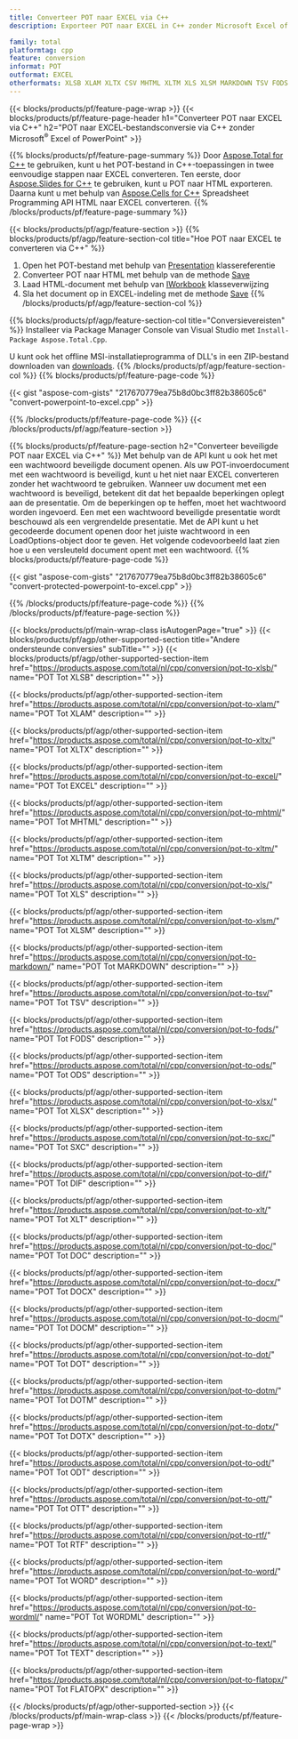 ```yaml
---
title: Converteer POT naar EXCEL via C++
description: Exporteer POT naar EXCEL in C++ zonder Microsoft Excel of Powerpoint te gebruiken

family: total
platformtag: cpp
feature: conversion
informat: POT
outformat: EXCEL
otherformats: XLSB XLAM XLTX CSV MHTML XLTM XLS XLSM MARKDOWN TSV FODS ODS XLSX SXC DIF XLT DOC DOCX DOCM DOT DOTM DOTX ODT OTT RTF WORD WORDML TEXT FLATOPX
---
```

{{< blocks/products/pf/feature-page-wrap >}}
{{< blocks/products/pf/feature-page-header h1="Converteer POT naar EXCEL via C++" h2="POT naar EXCEL-bestandsconversie via C++ zonder Microsoft<sup>&reg;</sup> Excel of PowerPoint" >}}

{{% blocks/products/pf/feature-page-summary %}}
Door [Aspose.Total for C++](https://products.aspose.com/total/cpp/) te gebruiken, kunt u het POT-bestand in C++-toepassingen in twee eenvoudige stappen naar EXCEL converteren. Ten eerste, door [Aspose.Slides for C++](https://products.aspose.com/slides/cpp/) te gebruiken, kunt u POT naar HTML exporteren. Daarna kunt u met behulp van [Aspose.Cells for C++](https://products.aspose.com/cells/cpp/) Spreadsheet Programming API HTML naar EXCEL converteren. 
{{% /blocks/products/pf/feature-page-summary  %}}

{{< blocks/products/pf/agp/feature-section >}}
{{% blocks/products/pf/agp/feature-section-col title="Hoe POT naar EXCEL te converteren via C++" %}}
1. Open het POT-bestand met behulp van [Presentation](https://reference.aspose.com/slides/cpp/class/aspose.slides.presentation) klassereferentie
2. Converteer POT naar HTML met behulp van de methode [Save](https://reference.aspose.com/slides/cpp/class/aspose.slides.presentation#a06fe2a156063c8c3e5ada2713bb697ba)
3. Laad HTML-document met behulp van [IWorkbook](https://reference.aspose.com/cells/cpp/class/aspose.cells.i_workbook) klasseverwijzing
4. Sla het document op in EXCEL-indeling met de methode [Save](https://reference.aspose.com/cells/cpp/class/aspose.cells.i_workbook#a5dc7de23f7ceba76a05dc1d49f51502e)
{{% /blocks/products/pf/agp/feature-section-col %}}

{{% blocks/products/pf/agp/feature-section-col title="Conversievereisten" %}}
Installeer via Package Manager Console van Visual Studio met ```Install-Package Aspose.Total.Cpp```.

U kunt ook het offline MSI-installatieprogramma of DLL's in een ZIP-bestand downloaden van [downloads](https://releases.aspose.com/total/cpp).
{{% /blocks/products/pf/agp/feature-section-col %}}
{{% blocks/products/pf/feature-page-code %}}

{{< gist "aspose-com-gists" "217670779ea75b8d0bc3ff82b38605c6" "convert-powerpoint-to-excel.cpp" >}}



{{% /blocks/products/pf/feature-page-code %}}
{{< /blocks/products/pf/agp/feature-section >}}

{{% blocks/products/pf/feature-page-section  h2="Converteer beveiligde POT naar EXCEL via C++" %}}
Met behulp van de API kunt u ook het met een wachtwoord beveiligde document openen. Als uw POT-invoerdocument met een wachtwoord is beveiligd, kunt u het niet naar EXCEL converteren zonder het wachtwoord te gebruiken. Wanneer uw document met een wachtwoord is beveiligd, betekent dit dat het bepaalde beperkingen oplegt aan de presentatie. Om de beperkingen op te heffen, moet het wachtwoord worden ingevoerd. Een met een wachtwoord beveiligde presentatie wordt beschouwd als een vergrendelde presentatie. Met de API kunt u het gecodeerde document openen door het juiste wachtwoord in een LoadOptions-object door te geven. Het volgende codevoorbeeld laat zien hoe u een versleuteld document opent met een wachtwoord.
{{% blocks/products/pf/feature-page-code %}}

{{< gist "aspose-com-gists" "217670779ea75b8d0bc3ff82b38605c6" "convert-protected-powerpoint-to-excel.cpp" >}}

{{% /blocks/products/pf/feature-page-code  %}}
{{% /blocks/products/pf/feature-page-section %}}

{{< blocks/products/pf/main-wrap-class isAutogenPage="true" >}}
{{< blocks/products/pf/agp/other-supported-section title="Andere ondersteunde conversies" subTitle="" >}}
{{< blocks/products/pf/agp/other-supported-section-item href="https://products.aspose.com/total/nl/cpp/conversion/pot-to-xlsb/" name="POT Tot XLSB" description="" >}}

{{< blocks/products/pf/agp/other-supported-section-item href="https://products.aspose.com/total/nl/cpp/conversion/pot-to-xlam/" name="POT Tot XLAM" description="" >}}

{{< blocks/products/pf/agp/other-supported-section-item href="https://products.aspose.com/total/nl/cpp/conversion/pot-to-xltx/" name="POT Tot XLTX" description="" >}}

{{< blocks/products/pf/agp/other-supported-section-item href="https://products.aspose.com/total/nl/cpp/conversion/pot-to-excel/" name="POT Tot EXCEL" description="" >}}

{{< blocks/products/pf/agp/other-supported-section-item href="https://products.aspose.com/total/nl/cpp/conversion/pot-to-mhtml/" name="POT Tot MHTML" description="" >}}

{{< blocks/products/pf/agp/other-supported-section-item href="https://products.aspose.com/total/nl/cpp/conversion/pot-to-xltm/" name="POT Tot XLTM" description="" >}}

{{< blocks/products/pf/agp/other-supported-section-item href="https://products.aspose.com/total/nl/cpp/conversion/pot-to-xls/" name="POT Tot XLS" description="" >}}

{{< blocks/products/pf/agp/other-supported-section-item href="https://products.aspose.com/total/nl/cpp/conversion/pot-to-xlsm/" name="POT Tot XLSM" description="" >}}

{{< blocks/products/pf/agp/other-supported-section-item href="https://products.aspose.com/total/nl/cpp/conversion/pot-to-markdown/" name="POT Tot MARKDOWN" description="" >}}

{{< blocks/products/pf/agp/other-supported-section-item href="https://products.aspose.com/total/nl/cpp/conversion/pot-to-tsv/" name="POT Tot TSV" description="" >}}

{{< blocks/products/pf/agp/other-supported-section-item href="https://products.aspose.com/total/nl/cpp/conversion/pot-to-fods/" name="POT Tot FODS" description="" >}}

{{< blocks/products/pf/agp/other-supported-section-item href="https://products.aspose.com/total/nl/cpp/conversion/pot-to-ods/" name="POT Tot ODS" description="" >}}

{{< blocks/products/pf/agp/other-supported-section-item href="https://products.aspose.com/total/nl/cpp/conversion/pot-to-xlsx/" name="POT Tot XLSX" description="" >}}

{{< blocks/products/pf/agp/other-supported-section-item href="https://products.aspose.com/total/nl/cpp/conversion/pot-to-sxc/" name="POT Tot SXC" description="" >}}

{{< blocks/products/pf/agp/other-supported-section-item href="https://products.aspose.com/total/nl/cpp/conversion/pot-to-dif/" name="POT Tot DIF" description="" >}}

{{< blocks/products/pf/agp/other-supported-section-item href="https://products.aspose.com/total/nl/cpp/conversion/pot-to-xlt/" name="POT Tot XLT" description="" >}}

{{< blocks/products/pf/agp/other-supported-section-item href="https://products.aspose.com/total/nl/cpp/conversion/pot-to-doc/" name="POT Tot DOC" description="" >}}

{{< blocks/products/pf/agp/other-supported-section-item href="https://products.aspose.com/total/nl/cpp/conversion/pot-to-docx/" name="POT Tot DOCX" description="" >}}

{{< blocks/products/pf/agp/other-supported-section-item href="https://products.aspose.com/total/nl/cpp/conversion/pot-to-docm/" name="POT Tot DOCM" description="" >}}

{{< blocks/products/pf/agp/other-supported-section-item href="https://products.aspose.com/total/nl/cpp/conversion/pot-to-dot/" name="POT Tot DOT" description="" >}}

{{< blocks/products/pf/agp/other-supported-section-item href="https://products.aspose.com/total/nl/cpp/conversion/pot-to-dotm/" name="POT Tot DOTM" description="" >}}

{{< blocks/products/pf/agp/other-supported-section-item href="https://products.aspose.com/total/nl/cpp/conversion/pot-to-dotx/" name="POT Tot DOTX" description="" >}}

{{< blocks/products/pf/agp/other-supported-section-item href="https://products.aspose.com/total/nl/cpp/conversion/pot-to-odt/" name="POT Tot ODT" description="" >}}

{{< blocks/products/pf/agp/other-supported-section-item href="https://products.aspose.com/total/nl/cpp/conversion/pot-to-ott/" name="POT Tot OTT" description="" >}}

{{< blocks/products/pf/agp/other-supported-section-item href="https://products.aspose.com/total/nl/cpp/conversion/pot-to-rtf/" name="POT Tot RTF" description="" >}}

{{< blocks/products/pf/agp/other-supported-section-item href="https://products.aspose.com/total/nl/cpp/conversion/pot-to-word/" name="POT Tot WORD" description="" >}}

{{< blocks/products/pf/agp/other-supported-section-item href="https://products.aspose.com/total/nl/cpp/conversion/pot-to-wordml/" name="POT Tot WORDML" description="" >}}

{{< blocks/products/pf/agp/other-supported-section-item href="https://products.aspose.com/total/nl/cpp/conversion/pot-to-text/" name="POT Tot TEXT" description="" >}}

{{< blocks/products/pf/agp/other-supported-section-item href="https://products.aspose.com/total/nl/cpp/conversion/pot-to-flatopx/" name="POT Tot FLATOPX" description="" >}}


{{< /blocks/products/pf/agp/other-supported-section >}}
{{< /blocks/products/pf/main-wrap-class >}}
{{< /blocks/products/pf/feature-page-wrap >}}